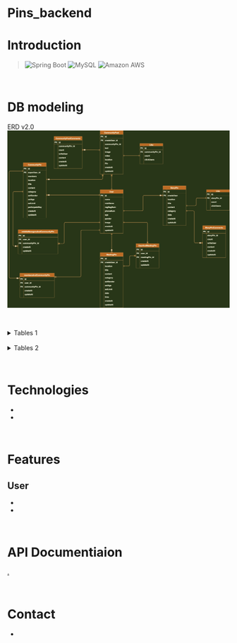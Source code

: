 # Pins_backend

# Introduction
> <img alt="Spring Boot" src ="https://img.shields.io/badge/Spring Boot-6DB33F.svg?&style=flat&logo=Spring-Boot&logoColor=white"/>
> <img alt="MySQL" src ="https://img.shields.io/badge/MySQL-4479A1.svg?&style=flat&logo=MySQL&logoColor=white"/>
> <img alt="Amazon AWS" src ="https://img.shields.io/badge/AWS-232F3E.svg?&style=flat&logo=Amazon-AWS&logoColor=white"/>


&nbsp;
&nbsp;
&nbsp;

# DB modeling
ERD v2.0
![v1.0-Erd](./DB_Modeling/Erd-image/Pins-v2.0.png)

&nbsp;
&nbsp;
&nbsp;

<details markdown = "1">
<summary>Tables 1</summary>

</details>
&nbsp;
&nbsp;
<details markdown = "1">
<summary>Tables 2</summary>

</details>

&nbsp;
&nbsp;
&nbsp;

# Technologies
-
-

&nbsp;
&nbsp;
&nbsp;

# Features

**User**
-
-
-


&nbsp;
&nbsp;
&nbsp;

# API Documentiaion
[.](https://github.com/wecode-bootcamp-korea/we-fish-backend/blob/master/README.md)

&nbsp;
&nbsp;
&nbsp;

# Contact
- 

&nbsp;
&nbsp;

